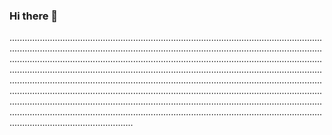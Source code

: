 ### Hi there 👋

.................................................................................................................................................................................................................................................................................................................................................................................................................................................................................................................................................................................................................................................................................................................................................................................................................................................................................................................................................................................................................................................................................